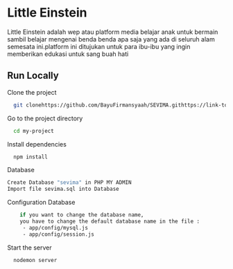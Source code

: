 
# Little Einstein

Little Einstein adalah wep atau platform media belajar anak untuk bermain sambil belajar mengenai benda benda apa saja yang ada di seluruh alam semesata ini.platform ini ditujukan untuk para ibu-ibu yang ingin memberikan edukasi untuk sang buah hati



## Run Locally

Clone the project

```bash
  git clonehttps://github.com/BayuFirmansyaah/SEVIMA.githttps://link-to-project
```

Go to the project directory

```bash
  cd my-project
```

Install dependencies

```bash
  npm install
```

Database

```bash
Create Database "sevima" in PHP MY ADMIN
Import file sevima.sql into Database
```

Configuration Database
```bash
    if you want to change the database name, 
    you have to change the default database name in the file :
     - app/config/mysql.js
     - app/config/session.js
```

Start the server

```bash
  nodemon server
```

